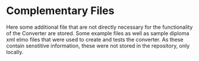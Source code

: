 # Complementary Files
Here some additional file that are not directly necessary for the functionality of the Converter are stored.
Some example files as well as sample diploma xml elmo files that were used to create and tests the converter. As these contain senstitive information, these were not stored in the repository, only locally.